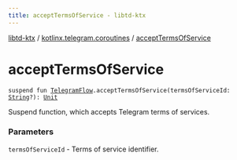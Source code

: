 ```yaml
---
title: acceptTermsOfService - libtd-ktx
---
```


[libtd-ktx](../index.html) / [kotlinx.telegram.coroutines](index.html) / [acceptTermsOfService](./accept-terms-of-service.html)

# acceptTermsOfService

`suspend fun `[`TelegramFlow`](../kotlinx.telegram.core/-telegram-flow/index.html)`.acceptTermsOfService(termsOfServiceId: `[`String`](https://kotlinlang.org/api/latest/jvm/stdlib/kotlin/-string/index.html)`?): `[`Unit`](https://kotlinlang.org/api/latest/jvm/stdlib/kotlin/-unit/index.html)

Suspend function, which accepts Telegram terms of services.

### Parameters

`termsOfServiceId` - Terms of service identifier.